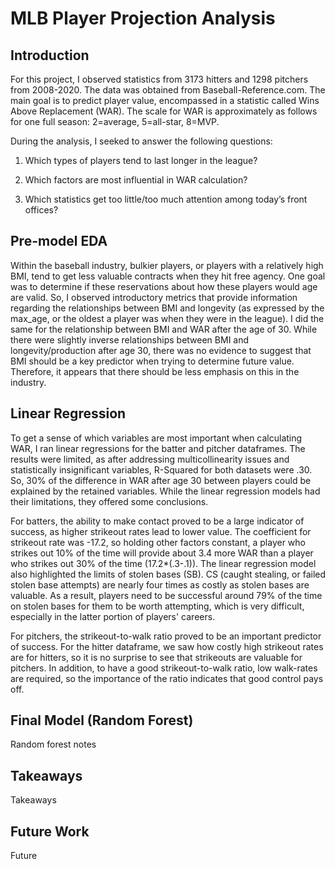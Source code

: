 # MLB Player Projection Analysis

## Introduction
For this project, I observed statistics from 3173 hitters and 1298 pitchers from 2008-2020. The data was obtained from Baseball-Reference.com. The main goal is to predict player value, encompassed in a statistic called Wins Above Replacement (WAR). The scale for WAR is approximately as follows for one full season: 2=average, 5=all-star, 8=MVP.

During the analysis, I seeked to answer the following questions:
1. Which types of players tend to last longer in the league?

2. Which factors are most influential in WAR calculation?

3. Which statistics get too little/too much attention among today’s front offices?


## Pre-model EDA
Within the baseball industry, bulkier players, or players with a relatively high BMI, tend to get less valuable contracts when they hit free agency. One goal was to determine if these reservations about how these players would age are valid. So, I observed introductory metrics that provide information regarding the relationships between BMI and longevity (as expressed by the max_age, or the oldest a player was when they were in the league). I did the same for the relationship between BMI and WAR after the age of 30. While there were slightly inverse relationships between BMI and longevity/production after age 30, there was no evidence to suggest that BMI should be a key predictor when trying to determine future value. Therefore, it appears that there should be less emphasis on this in the industry.

## Linear Regression
To get a sense of which variables are most important when calculating WAR, I ran linear regressions for the batter and pitcher dataframes. The results were limited, as after addressing multicollinearity issues and statistically insignificant variables, R-Squared for both datasets were .30. So, 30% of the difference in WAR after age 30 between players could be explained by the retained variables. While the linear regression models had their limitations, they offered some conclusions.

For batters, the ability to make contact proved to be a large indicator of success, as higher strikeout rates lead to lower value. The coefficient for strikeout rate was -17.2, so holding other factors constant, a player who strikes out 10% of the time will provide about 3.4 more WAR than a player who strikes out 30% of the time (17.2*(.3-.1)). The linear regression model also highlighted the limits of stolen bases (SB). CS (caught stealing, or failed stolen base attempts) are nearly four times as costly as stolen bases are valuable. As a result, players need to be successful around 79% of the time on stolen bases for them to be worth attempting, which is very difficult, especially in the latter portion of players' careers.

For pitchers, the strikeout-to-walk ratio proved to be an important predictor of success. For the hitter dataframe, we saw how costly high strikeout rates are for hitters, so it is no surprise to see that strikeouts are valuable for pitchers. In addition, to have a good strikeout-to-walk ratio, low walk-rates are required, so the importance of the ratio indicates that good control pays off.

## Final Model (Random Forest)
Random forest notes

## Takeaways
Takeaways

## Future Work
Future

